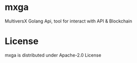 # mxga
MultiversX Golang Api, tool for interact with API &amp; Blockchain

# License
mxga is distributed under Apache-2.0 License
